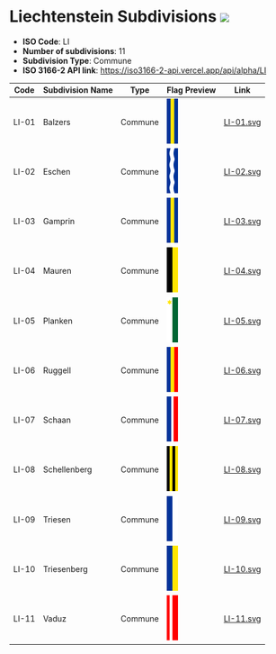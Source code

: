 # Liechtenstein Subdivisions ![](https://flagcdn.com/h40/li.png)

- **ISO Code**: LI
- **Number of subdivisions**: 11
- **Subdivision Type**: Commune
- **ISO 3166-2 API link**: https://iso3166-2-api.vercel.app/api/alpha/LI

| Code  | Subdivision Name         | Type | Flag Preview | Link |
|-------|--------------------------|--------------| -------------- |----------|
| LI-01 | Balzers | Commune | <img src='https://raw.githubusercontent.com/amckenna41/iso3166-flags/main/iso3166-2-flags/LI/LI-01.svg' height='80'> | [LI-01.svg](https://github.com/amckenna41/iso3166-flags/blob/main/iso3166-2-flags/LI/LI-01.svg) |
| LI-02 | Eschen | Commune | <img src='https://raw.githubusercontent.com/amckenna41/iso3166-flags/main/iso3166-2-flags/LI/LI-02.svg' height='80'> | [LI-02.svg](https://github.com/amckenna41/iso3166-flags/blob/main/iso3166-2-flags/LI/LI-02.svg) |
| LI-03 | Gamprin | Commune | <img src='https://raw.githubusercontent.com/amckenna41/iso3166-flags/main/iso3166-2-flags/LI/LI-03.svg' height='80'> | [LI-03.svg](https://github.com/amckenna41/iso3166-flags/blob/main/iso3166-2-flags/LI/LI-03.svg) |
| LI-04 | Mauren | Commune | <img src='https://raw.githubusercontent.com/amckenna41/iso3166-flags/main/iso3166-2-flags/LI/LI-04.svg' height='80'> | [LI-04.svg](https://github.com/amckenna41/iso3166-flags/blob/main/iso3166-2-flags/LI/LI-04.svg) |
| LI-05 | Planken | Commune | <img src='https://raw.githubusercontent.com/amckenna41/iso3166-flags/main/iso3166-2-flags/LI/LI-05.svg' height='80'> | [LI-05.svg](https://github.com/amckenna41/iso3166-flags/blob/main/iso3166-2-flags/LI/LI-05.svg) |
| LI-06 | Ruggell | Commune | <img src='https://raw.githubusercontent.com/amckenna41/iso3166-flags/main/iso3166-2-flags/LI/LI-06.svg' height='80'> | [LI-06.svg](https://github.com/amckenna41/iso3166-flags/blob/main/iso3166-2-flags/LI/LI-06.svg) |
| LI-07 | Schaan | Commune | <img src='https://raw.githubusercontent.com/amckenna41/iso3166-flags/main/iso3166-2-flags/LI/LI-07.svg' height='80'> | [LI-07.svg](https://github.com/amckenna41/iso3166-flags/blob/main/iso3166-2-flags/LI/LI-07.svg) |
| LI-08 | Schellenberg | Commune | <img src='https://raw.githubusercontent.com/amckenna41/iso3166-flags/main/iso3166-2-flags/LI/LI-08.svg' height='80'> | [LI-08.svg](https://github.com/amckenna41/iso3166-flags/blob/main/iso3166-2-flags/LI/LI-08.svg) |
| LI-09 | Triesen | Commune | <img src='https://raw.githubusercontent.com/amckenna41/iso3166-flags/main/iso3166-2-flags/LI/LI-09.svg' height='80'> | [LI-09.svg](https://github.com/amckenna41/iso3166-flags/blob/main/iso3166-2-flags/LI/LI-09.svg) |
| LI-10 | Triesenberg | Commune | <img src='https://raw.githubusercontent.com/amckenna41/iso3166-flags/main/iso3166-2-flags/LI/LI-10.svg' height='80'> | [LI-10.svg](https://github.com/amckenna41/iso3166-flags/blob/main/iso3166-2-flags/LI/LI-10.svg) |
| LI-11 | Vaduz | Commune | <img src='https://raw.githubusercontent.com/amckenna41/iso3166-flags/main/iso3166-2-flags/LI/LI-11.svg' height='80'> | [LI-11.svg](https://github.com/amckenna41/iso3166-flags/blob/main/iso3166-2-flags/LI/LI-11.svg) |

